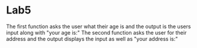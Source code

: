 # Lab5

The first function asks the user what their age is and the output is the users input along with "your age is:"
The second function asks the user for their address and the output displays the input as well as "your address is:"
